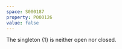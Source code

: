 ```yaml
---
space: S000187
property: P000126
value: false
---
```


The singleton $\{1\}$ is neither open nor closed.
